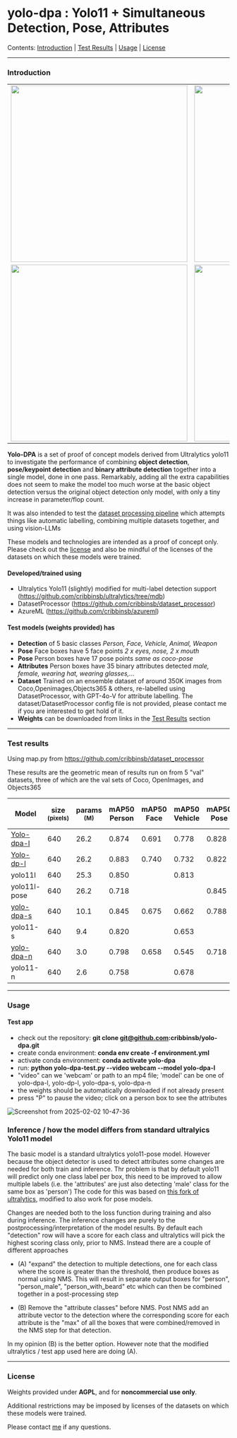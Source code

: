 # yolo-dpa : Yolo11 + Simultaneous Detection, Pose, Attributes
Contents: [Introduction](#introduction) | [Test Results](#test-results) | [Usage](#usage) | [License](#license)

---

### Introduction

<table>
  <tr>
    <td><img src="https://github.com/user-attachments/assets/a63b2f93-aeda-402e-9f2a-a619800d9730" width="400"></td>
    <td><img src="https://github.com/user-attachments/assets/a8b9072b-ea04-417e-9cda-548684f24d7b" width="400"></td>
  </tr>
  <tr>
    <td><img src="https://github.com/user-attachments/assets/fcd2a18e-b4aa-4beb-a777-a554455d57c8" width="400"></td>
    <td><img src="https://github.com/user-attachments/assets/2e7fe043-9ef5-4db2-a041-ef9272e598dc" width="400"></td>
  </tr>
</table>

<b>Yolo-DPA</b> is a set of proof of concept models derived from Ultralytics yolo11 to investigate the performance of combining <b>object detection</b>, <b>pose/keypoint detection</b> and <b>binary attribute detection</b> together into a single model, done in one pass. Remarkably, adding all the extra capabilities does not seem to make the model too much worse at the basic object detection versus the original object detection only model, with only a  tiny increase in parameter/flop count.

It was also intended to test the [dataset processing pipeline](https://github.com/cribbinsb/dataset_processor) which attempts things like automatic labelling, combining multiple datasets together, and using vision-LLMs

These models and technologies are intended as a proof of concept only. Please check out the [license](#licence) and also be mindful of the licenses of the datasets on which these models were trained.

#### Developed/trained using
- Ultralytics Yolo11 (slightly) modified for multi-label detection support (https://github.com/cribbinsb/ultralytics/tree/mdb)
- DatasetProcessor (https://github.com/cribbinsb/dataset_processor)
- AzureML (https://github.com/cribbinsb/azureml)

#### Test models (weights provided) has
- <b>Detection</b> of 5 basic classes *Person, Face, Vehicle, Animal, Weapon*
- <b>Pose</b> Face boxes have 5 face points *2 x eyes, nose, 2 x mouth*
- <b>Pose</b> Person boxes have 17 pose points *same as coco-pose*
- <b>Attributes</b> Person boxes have 35 binary attributes detected *male, female, wearing hat, wearing glasses,...*
- <b>Dataset</b> Trained on an ensemble dataset of around 350K images from Coco,Openimages,Objects365 & others, re-labelled using DatasetProcessor, with GPT-4o-V for attribute labelling. The dataset/DatasetProcessor config file is not provided, please contact me if you are interested to get hold of it.
- <b>Weights</b> can be downloaded from links in the [Test Results](#test-results) section

---

### Test results

Using map.py from https://github.com/cribbinsb/dataset_processor

These results are the geometric mean of results run on from 5 "val" datasets, three of which are the val sets of Coco, OpenImages, and Objects365

<small>
  
| Model | size<br><sup>(pixels)  | params<br><sup>(M) | mAP50 Person | mAP50 Face  | mAP50 Vehicle | mAP50 Pose | mAP50 Face KP | mAP50 Attr <br>(Main) | mAP50 Attr <br>(colour) |
| ---------- | --------- | ----------- | --------------- | ----------- | --------- | --------- |--------- |-------- | ------------ |
|[Yolo-dpa-l](https://drive.google.com/file/d/1DwRpgS53MtQYM4G7Rm1K7OBxHhguaiI5/view?usp=drive_link)   | 640 | 26.2 | 0.874 | 0.691 | 0.778 | 0.828 | 0.707 | 0.603 | 0.556 |
|[Yolo-dp-l](https://drive.google.com/file/d/1veVJ9y6Set3oIDtZ47_Zpz6cnYqyMauy/view?usp=drive_link)    | 640 | 26.2 | 0.883 | 0.740 | 0.732 | 0.822 | 0.733 |       |       | 
|yolo11l      | 640 | 25.3 | 0.850 |       | 0.813 |       |       |       |       |
|yolo11l-pose | 640 | 26.2 | 0.718 |       |       | 0.845 |       |       |       |
|[yolo-dpa-s](https://drive.google.com/file/d/1FUK6x26Z8Dz0gqw-20IHrvnUIKl8lLhk/view?usp=drive_link)   | 640 | 10.1 | 0.845 | 0.675 | 0.662 | 0.788 | 0.710 | 0.593 | 0.522 |
|yolo11-s     | 640 | 9.4  | 0.820 |       | 0.653 |       |       |       |       | 
|[yolo-dpa-n](https://drive.google.com/file/d/1YDbFnwfd_xvlm4kkRiXCs_FMCPPOTfXP/view?usp=drive_link)   | 640 | 3.0  | 0.798 | 0.658 | 0.545 | 0.718 | 0.691 | 0.494 | 0.449 |
|yolo11-n     | 640 | 2.6  | 0.758 |       | 0.678 |       |       |       |       | 

</small>

---

### Usage


#### Test app 


- check out the repository: <b> git clone git@github.com:cribbinsb/yolo-dpa.git  </b>
- create conda environment: <b> conda env create -f environment.yml </b>
- activate conda environment: <b> conda activate yolo-dpa </b>
- run: <b> python yolo-dpa-test.py --video webcam --model yolo-dpa-l </b>
- "video" can we 'webcam' or path to an mp4 file; 'model' can be one of yolo-dpa-l, yolo-dp-l, yolo-dpa-s, yolo-dpa-n
- the weights should be automatically downloaded if not already present
- press "P" to pause the video; click on a person box to see the attributes
  
![Screenshot from 2025-02-02 10-47-36](https://github.com/user-attachments/assets/f967c14d-e6c1-4938-9045-542131423c6e)

### Inference / how the model differs from standard ultralyics Yolo11 model

The basic model is a standard ultralytics yolo11-pose model. However because the object detector is used to detect attributes some changes are needed for both train and inference. Thr problem is that by default yolo11 will predict only one class label per box, this need to be improved to allow multiple labels (i.e. the 'attributes' are just also detecting 'male' class for the same box as 'person') The code for this was based on [this fork of ultralytics](https://github.com/Danil328/ultralytics.git), modified to also work for pose models.

Changes are needed both to the loss function during training and also during inference. The inference changes are purely to the postprocessing/interpretation of the model results. By default each "detection" row will have a score for each class and ultralytics will pick the highest scoring class only, prior to NMS. Instead there are a couple of different approaches

- (A) "expand" the detection to multiple detections, one for each class where the score is greater than the threshold, then produce boxes as normal using NMS. This will result in separate output boxes for "person", "person_male", "person_with_beard" etc which can then be combined together in a post-processing step

- (B) Remove the "attribute classes" before NMS. Post NMS add an attribute vector to the detection where the corresponding score for each attribute is the "max" of all the boxes that were combined/removed in the NMS step for that detection.

In my opinion (B) is the better option. However note that the modified ultralytics / test app used here are doing (A).

---

### License

Weights provided under <b>AGPL</b>, and for <b> noncommercial use only</b>.

Additional restrictions may be imposed by licenses of the datasets on which these models were trained.

Please contact [me](mailto:bernandocribbenza@gmail.com?subject=yolo-dpa%20question&body=Your-code-is-rubbish!) if any questions.


  
